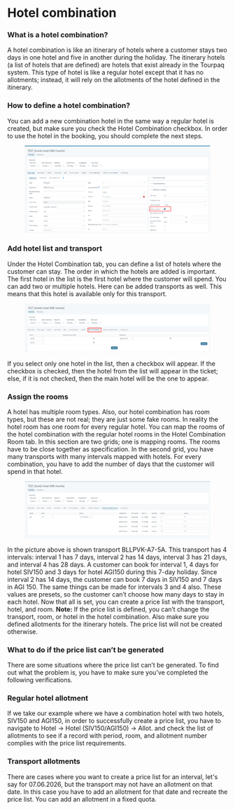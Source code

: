 # Hotel combination

### What is a hotel combination? <a href="#what-is-hotel-combination" id="what-is-hotel-combination"></a>

A hotel combination is like an itinerary of hotels where a customer stays two days in one hotel and five in another during the holiday. The itinerary hotels (a list of hotels that are defined) are hotels that exist already in the Tourpaq system. This type of hotel is like a regular hotel except that it has no allotments; instead, it will rely on the allotments of the hotel defined in the itinerary.

### How to define a hotel combination? <a href="#how-to-define-a-hotel-combination" id="how-to-define-a-hotel-combination"></a>

You can add a new combination hotel in the same way a regular hotel is created, but make sure you check the Hotel Combination checkbox. In order to use the hotel in the booking, you should complete the next steps.

<figure><img src=".gitbook/assets/image (2) (1) (1) (1) (1) (1) (1) (1) (1) (1) (1) (1) (1) (1) (1) (1) (1) (1) (1) (1) (1) (1) (1) (1) (1) (1) (1) (1) (1).png" alt=""><figcaption></figcaption></figure>

### Add hotel list and transport <a href="#add-hotel-list-and-transports" id="add-hotel-list-and-transports"></a>

Under the Hotel Combination tab, you can define a list of hotels where the customer can stay. The order in which the hotels are added is important. The first hotel in the list is the first hotel where the customer will spend. You can add two or multiple hotels. Here can be added transports as well. This means that this hotel is available only for this transport.

<figure><img src=".gitbook/assets/image (3) (1) (1) (1) (1) (1) (1) (1) (1) (1) (1) (1) (1) (1) (1) (1) (1) (1) (1) (1) (1) (1) (1) (1) (1) (1) (1) (1).png" alt=""><figcaption></figcaption></figure>

If you select only one hotel in the list, then a checkbox will appear. If the checkbox is checked, then the hotel from the list will appear in the ticket; else, if it is not checked, then the main hotel will be the one to appear.

### Assign the rooms <a href="#assign-the-rooms" id="assign-the-rooms"></a>

A hotel has multiple room types. Also, our hotel combination has room types, but these are not real; they are just some fake rooms. In reality the hotel room has one room for every regular hotel. You can map the rooms of the hotel combination with the regular hotel rooms in the Hotel Combination Room tab. In this section are two grids; one is mapping rooms. The rooms have to be close together as specification. In the second grid, you have many transports with many intervals mapped with hotels. For every combination, you have to add the number of days that the customer will spend in that hotel.

<figure><img src=".gitbook/assets/image (4) (1) (1) (1) (1) (1) (1) (1) (1) (1) (1) (1) (1) (1) (1) (1) (1) (1) (1) (1) (1) (1) (1) (1) (1).png" alt=""><figcaption></figcaption></figure>

In the picture above is shown transport BLLPVK-A7-5A. This transport has 4 intervals: interval 1 has 7 days, interval 2 has 14 days, interval 3 has 21 days, and interval 4 has 28 days. A customer can book for interval 1, 4 days for hotel SIV150 and 3 days for hotel AGI150 during this 7-day holiday. Since interval 2 has 14 days, the customer can book 7 days in SIV150 and 7 days in AGI 150. The same things can be made for intervals 3 and 4 also. These values are presets, so the customer can’t choose how many days to stay in each hotel. Now that all is set, you can create a price list with the transport, hotel, and room. **Note:** If the price list is defined, you can’t change the transport, room, or hotel in the hotel combination. Also make sure you defined allotments for the itinerary hotels. The price list will not be created otherwise.

### What to do if the price list can’t be generated <a href="#what-to-do-if-the-price-list-cant-be-generated" id="what-to-do-if-the-price-list-cant-be-generated"></a>

There are some situations where the price list can’t be generated. To find out what the problem is, you have to make sure you’ve completed the following verifications.

### Regular hotel allotment <a href="#regular-hotel-allotment" id="regular-hotel-allotment"></a>

If we take our example where we have a combination hotel with two hotels, SIV150 and AGI150, in order to successfully create a price list, you have to navigate to Hotel -> Hotel (SIV150/AGI150) -> Allot. and check the list of allotments to see if a record with period, room, and allotment number complies with the price list requirements.

### Transport allotments <a href="#transport-allotments" id="transport-allotments"></a>

There are cases where you want to create a price list for an interval, let's say for 07.06.2026, but the transport may not have an allotment on that date. In this case you have to add an allotment for that date and recreate the price list. You can add an allotment in a fixed quota.
